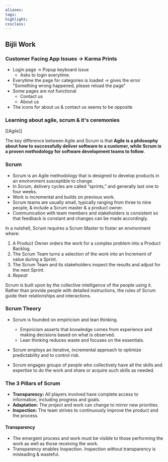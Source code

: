 ```yaml
---
aliases:  
tags:
highlight:  
cssclass:
---
```

## Bijli Work
### Customer Facing App Issues → Karma Prints
- Login page → Popup keyboard issue
	- Asks to login everytime.
- Everytime the page for categories is loaded → gives the error "Something wrong happened, please reload the page"
- Some pages are not functional
	- Contact us
	- About us 
- The icons for about us & contact us seems to be opposite

### Learning about agile, scrum & it's ceremonies
[[Agile]]

The key difference between Agile and Scrum is that **Agile is a philosophy about how to successfully deliver software to a customer, while Scrum is a proven methodology for software development teams to follow**.
### Scrum
- Scrum is an Agile methodology that is designed to develop products in an environment susceptible to change. 
- In Scrum, delivery cycles are called “sprints,” and generally last one to four weeks. 
- Work is incremental and builds on previous work. 
- Scrum teams are usually small, typically ranging from three to nine people, & include a Scrum master & a product owner. 
- Communication with team members and stakeholders is consistent so that feedback is constant and changes can be made accordingly.

In a nutshell, Scrum requires a Scrum Master to foster an environment where:

1.  A Product Owner orders the work for a complex problem into a Product Backlog.
2.  The Scrum Team turns a selection of the work into an Increment of value during a Sprint.
3.  The Scrum Team and its stakeholders inspect the results and adjust for the next Sprint.
4.  _Repeat_

Scrum is built upon by the collective intelligence of the people using it. Rather than provide people with detailed instructions, the rules of Scrum guide their relationships and interactions.


### Scrum Theory
- Scrum is founded on empiricism and lean thinking. 
	- Empiricism asserts that knowledge comes from experience and making decisions based on what is observed. 
	- Lean thinking reduces waste and focuses on the essentials.

- Scrum employs an iterative, incremental approach to optimize predictability and to control risk. 
- Scrum engages groups of people who collectively have all the skills and expertise to do the work and share or acquire such skills as needed.

### The 3 Pillars of Scrum
-   **Transparency:** All players involved have complete access to information, including progress and goals.
-   **Adaptation:** The project and work can change to mirror new priorities.
-   **Inspection:** The team strives to continuously improve the product and the process.


#### Transparency
- The emergent process and work must be visible to those performing the work as well as those receiving the work.
- Transparency enables Inspection. Inspection without transparency is misleading & wasteful.